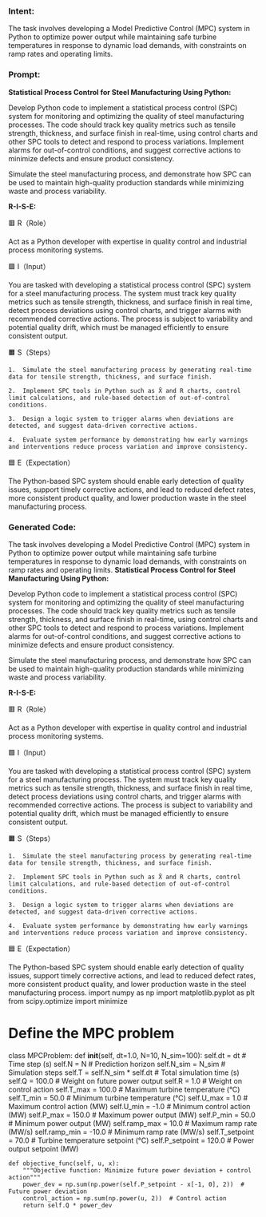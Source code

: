 ### Intent:
The task involves developing a Model Predictive Control (MPC) system in Python to optimize power output while maintaining safe turbine temperatures in response to dynamic load demands, with constraints on ramp rates and operating limits.

### Prompt:
**Statistical Process Control for Steel Manufacturing Using Python:**

Develop Python code to implement a statistical process control (SPC) system for monitoring and optimizing the quality of steel manufacturing processes. The code should track key quality metrics such as tensile strength, thickness, and surface finish in real-time, using control charts and other SPC tools to detect and respond to process variations. Implement alarms for out-of-control conditions, and suggest corrective actions to minimize defects and ensure product consistency.

Simulate the steel manufacturing process, and demonstrate how SPC can be used to maintain high-quality production standards while minimizing waste and process variability.

**R-I-S-E:**

🟥 R（Role）

Act as a Python developer with expertise in quality control and industrial process monitoring systems.

🟩 I（Input）

You are tasked with developing a statistical process control (SPC) system for a steel manufacturing process. The system must track key quality metrics such as tensile strength, thickness, and surface finish in real time, detect process deviations using control charts, and trigger alarms with recommended corrective actions. The process is subject to variability and potential quality drift, which must be managed efficiently to ensure consistent output.

🟧 S（Steps）

	1.	Simulate the steel manufacturing process by generating real-time data for tensile strength, thickness, and surface finish.
 
	2.	Implement SPC tools in Python such as X̄ and R charts, control limit calculations, and rule-based detection of out-of-control conditions.
 
	3.	Design a logic system to trigger alarms when deviations are detected, and suggest data-driven corrective actions.
 
	4.	Evaluate system performance by demonstrating how early warnings and interventions reduce process variation and improve consistency.

🟦 E（Expectation）

The Python-based SPC system should enable early detection of quality issues, support timely corrective actions, and lead to reduced defect rates, more consistent product quality, and lower production waste in the steel manufacturing process.

### Generated Code:
The task involves developing a Model Predictive Control (MPC) system in Python to optimize power output while maintaining safe turbine temperatures in response to dynamic load demands, with constraints on ramp rates and operating limits.
**Statistical Process Control for Steel Manufacturing Using Python:**

Develop Python code to implement a statistical process control (SPC) system for monitoring and optimizing the quality of steel manufacturing processes. The code should track key quality metrics such as tensile strength, thickness, and surface finish in real-time, using control charts and other SPC tools to detect and respond to process variations. Implement alarms for out-of-control conditions, and suggest corrective actions to minimize defects and ensure product consistency.

Simulate the steel manufacturing process, and demonstrate how SPC can be used to maintain high-quality production standards while minimizing waste and process variability.

**R-I-S-E:**

🟥 R（Role）

Act as a Python developer with expertise in quality control and industrial process monitoring systems.

🟩 I（Input）

You are tasked with developing a statistical process control (SPC) system for a steel manufacturing process. The system must track key quality metrics such as tensile strength, thickness, and surface finish in real time, detect process deviations using control charts, and trigger alarms with recommended corrective actions. The process is subject to variability and potential quality drift, which must be managed efficiently to ensure consistent output.

🟧 S（Steps）

	1.	Simulate the steel manufacturing process by generating real-time data for tensile strength, thickness, and surface finish.
 
	2.	Implement SPC tools in Python such as X̄ and R charts, control limit calculations, and rule-based detection of out-of-control conditions.
 
	3.	Design a logic system to trigger alarms when deviations are detected, and suggest data-driven corrective actions.
 
	4.	Evaluate system performance by demonstrating how early warnings and interventions reduce process variation and improve consistency.

🟦 E（Expectation）

The Python-based SPC system should enable early detection of quality issues, support timely corrective actions, and lead to reduced defect rates, more consistent product quality, and lower production waste in the steel manufacturing process.
import numpy as np
import matplotlib.pyplot as plt
from scipy.optimize import minimize

# Define the MPC problem
class MPCProblem:
    def __init__(self, dt=1.0, N=10, N_sim=100):
        self.dt = dt  # Time step (s)
        self.N = N  # Prediction horizon
        self.N_sim = N_sim  # Simulation steps
        self.T = self.N_sim * self.dt  # Total simulation time (s)
        self.Q = 100.0  # Weight on future power output
        self.R = 1.0  # Weight on control action
        self.T_max = 100.0  # Maximum turbine temperature (°C)
        self.T_min = 50.0  # Minimum turbine temperature (°C)
        self.U_max = 1.0  # Maximum control action (MW)
        self.U_min = -1.0  # Minimum control action (MW)
        self.P_max = 150.0  # Maximum power output (MW)
        self.P_min = 50.0  # Minimum power output (MW)
        self.ramp_max = 10.0  # Maximum ramp rate (MW/s)
        self.ramp_min = -10.0  # Minimum ramp rate (MW/s)
        self.T_setpoint = 70.0  # Turbine temperature setpoint (°C)
        self.P_setpoint = 120.0  # Power output setpoint (MW)

    def objective_func(self, u, x):
        """Objective function: Minimize future power deviation + control action"""
        power_dev = np.sum(np.power(self.P_setpoint - x[-1, 0], 2))  # Future power deviation
        control_action = np.sum(np.power(u, 2))  # Control action
        return self.Q * power_dev
